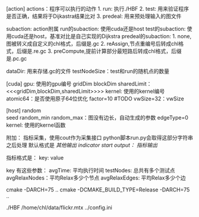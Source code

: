 [action]
actions：程序可以执行的动作
    1. run: 执行./HBF
    2. test: 用来验证程序是否正确，结果将于Dijkastra结果比对
    3. predeal: 用来预处理输入的图文件

subaction: action附属
    run的subaction:
        使用cuda还是host
    test的subaction:
        使用cuda还是host，基准对比是自己实现的Dijkstra
    predeal的subaction:
        1. none,图被转义成自定义的chl格式，后缀是.gc
        2. reAssign,节点重编号后转成chl格式，后缀是.re.gc
        3. preCompute,提前计算部分最短路后转成chl格式，后缀是.pc.gc
        
dataDir: 用来存储.gc的文件
testNodeSize：test和run的随机点的数量

[cuda]
gpu: 使用的gpu编号
gridDim
blockDim
sharedLimit：<<<gridDim,blockDim,sharedLimit>>>>
kernel: 使用的kernel编号
atomic64：是否使用原子64位优化
factor=10 #TODO
vwSize=32：vwSize

[host]
random  
seed
random_min
random_max：图没有边长，自动生成的参数
edgeType=0
kernel: 使用的kernel函数

附加：
指标采集，使用cout作为采集接口
python脚本run.py会取得这部分字符串之后处理
默认格式是
*其他输出*
*indicator start output：*
*指标输出*

指标格式是：
key: value

key 有这些参数：
avgTime: 平均执行时间
testNodes: 总共有多个测试点
avgRelaxNodes：平均Relax多少个节点
avgRelaxEdges: 平均Relax多少个边

cmake -DARCH=75 ..
cmake -DCMAKE_BUILD_TYPE=Release -DARCH=75 ..

./HBF /home/chl/data/flickr.mtx ../config.ini